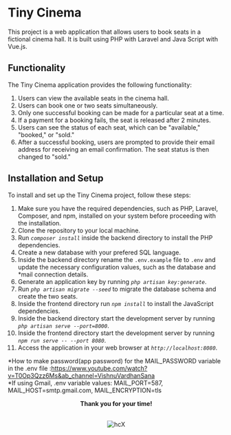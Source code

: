 # Tiny Cinema

This project is a web application that allows users to book seats in a fictional cinema hall. It is built using PHP with Laravel and Java Script with Vue.js.

## Functionality

The Tiny Cinema application provides the following functionality:

1. Users can view the available seats in the cinema hall.
2. Users can book one or two seats simultaneously.
3. Only one successful booking can be made for a particular seat at a time.
4. If a payment for a booking fails, the seat is released after 2 minutes.
5. Users can see the status of each seat, which can be "available," "booked," or "sold."
6. After a successful booking, users are prompted to provide their email address for receiving an email confirmation. The seat status is then changed to "sold."

## Installation and Setup

To install and set up the Tiny Cinema project, follow these steps:

1. Make sure you have the required dependencies, such as PHP, Laravel, Composer, and npm, installed on your system before proceeding with the installation.<br>
2. Clone the repository to your local machine.<br>
3. Run *`composer install`* inside the backend directory to install the PHP dependencies.<br>
4. Create a new database with your prefered SQL language.<br>
5. Inside the backend directory rename the `.env.example` file to `.env` and update the necessary configuration values, such as the database and *mail connection details.<br>
6. Generate an application key by running *`php artisan key:generate`*.<br>
7. Run *`php artisan migrate --seed`* to migrate the database schema and create the two seats.<br>
8. Inside the frontend directory run *`npm install`* to install the JavaScript dependencies.<br>
9. Inside the backend directory start the development server by running *`php artisan serve --port=8000`*.<br>
10. Inside the frontend directory start the development server by running *`npm run serve -- --port 8080`*.<br>
11. Access the application in your web browser at *`http://localhost:8080`*.<br>

*How to make password(app password) for the MAIL_PASSWORD variable in the .env file :https://www.youtube.com/watch?v=T0Op3Qzz6Ms&ab_channel=VishnuVardhanSana<br>
*If using Gmail, .env variable values: MAIL_PORT=587, MAIL_HOST=smtp.gmail.com, MAIL_ENCRYPTION=tls<br>

<div align="center">
 <strong>Thank you for your time!</strong>
<div><br>

![hcX](https://github.com/LaGabor/bardi-laravel-demo/assets/88590636/a4179e8a-c7be-4566-844e-92c22592b5c5)

